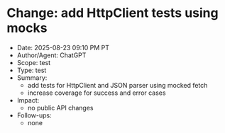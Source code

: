 # Change: add HttpClient tests using mocks

- Date: 2025-08-23 09:10 PM PT
- Author/Agent: ChatGPT
- Scope: test
- Type: test
- Summary:
  - add tests for HttpClient and JSON parser using mocked fetch
  - increase coverage for success and error cases
- Impact:
  - no public API changes
- Follow-ups:
  - none

